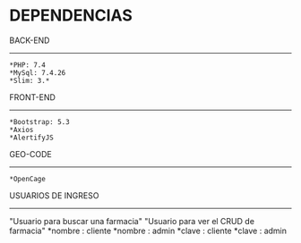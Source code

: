 # DEPENDENCIAS #

BACK-END
***
    *PHP: 7.4
    *MySql: 7.4.26
    *Slim: 3.*
    
FRONT-END
***
    *Bootstrap: 5.3
    *Axios
    *AlertifyJS

GEO-CODE
***
    *OpenCage
    
    
USUARIOS DE INGRESO 
***
 "Usuario para buscar una farmacia"       "Usuario para ver el CRUD de farmacia"
    *nombre : cliente                         *nombre : admin
    *clave : cliente                          *clave : admin

